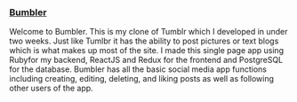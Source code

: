 ### [Bumbler](https://mlsbumbler.herokuapp.com)
Welcome to Bumbler. This is my clone of Tumblr which I developed in under two weeks. Just like Tumlbr it has the ability to post pictures or text blogs which is what makes up most of the site. I made this single page app using Rubyfor my backend, ReactJS and Redux for the frontend and PostgreSQL for the database. Bumbler has all the basic social media app functions including creating, editing, deleting, and liking posts as well as following other users of the app.

